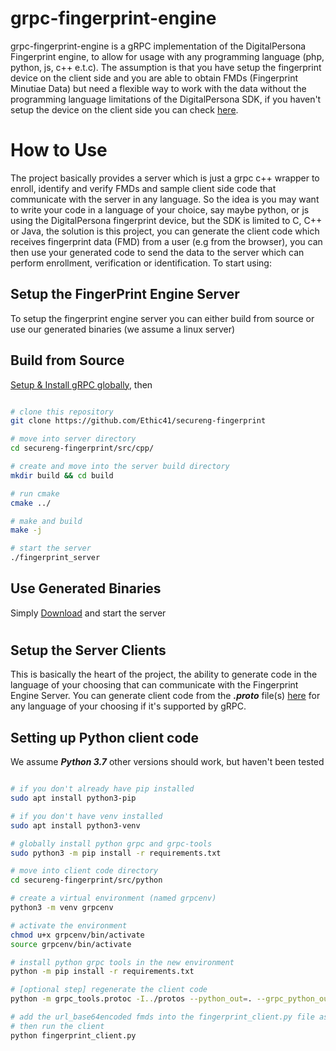 grpc-fingerprint-engine
=========================

grpc-fingerprint-engine is a gRPC implementation of the DigitalPersona Fingerprint engine, to allow for usage with any programming language (php, python, js, c++ e.t.c). The assumption is that you have setup the fingerprint device on the client side and you are able to obtain FMDs (Fingerprint Minutiae Data) but need a flexible way to work with the data without the programming language limitations of the DigitalPersona SDK, if you haven't setup the device on the client side you can check [here](https://github.com/Ethic41/FingerPrint).

How to Use
===============
The project basically provides a server which is just a grpc c++ wrapper to enroll, identify and verify FMDs and sample client side code that communicate with the server in any language. So the idea is you may want to write your code in a language of your choice, say maybe python, or js using the DigitalPersona fingerprint device, but the SDK is limited to C, C++ or Java, the solution is this project, you can generate the client code which receives fingerprint data (FMD) from a user (e.g from the browser), you can then use your generated code to send the data to the server which can perform enrollment, verification or identification. To start using:

## Setup the FingerPrint Engine Server
To setup the fingerprint engine server you can either build from source or use our generated binaries (we assume a linux server)

## Build from Source
[Setup & Install gRPC globally](https://grpc.io/docs/languages/cpp/quickstart/#setup), then 
 
```bash

# clone this repository
git clone https://github.com/Ethic41/secureng-fingerprint

# move into server directory
cd secureng-fingerprint/src/cpp/

# create and move into the server build directory
mkdir build && cd build

# run cmake
cmake ../

# make and build
make -j

# start the server
./fingerprint_server

```
## Use Generated Binaries
Simply [Download]() and start the server

# 

## Setup the Server Clients
This is basically the heart of the project, the ability to generate code in the language of your choosing that can communicate with the Fingerprint Engine Server. You can generate client code from the ***.proto*** file(s) [here]() for any language of your choosing if it's supported by gRPC.

## Setting up Python client code
We assume ***Python 3.7*** other versions should work, but haven't been tested
```bash

# if you don't already have pip installed
sudo apt install python3-pip

# if you don't have venv installed
sudo apt install python3-venv

# globally install python grpc and grpc-tools
sudo python3 -m pip install -r requirements.txt

# move into client code directory
cd secureng-fingerprint/src/python

# create a virtual environment (named grpcenv)
python3 -m venv grpcenv

# activate the environment
chmod u+x grpcenv/bin/activate
source grpcenv/bin/activate

# install python grpc tools in the new environment
python -m pip install -r requirements.txt

# [optional step] regenerate the client code
python -m grpc_tools.protoc -I../protos --python_out=. --grpc_python_out=. ../protos/fingerprint.proto

# add the url_base64encoded fmds into the fingerprint_client.py file as required
# then run the client
python fingerprint_client.py

```
